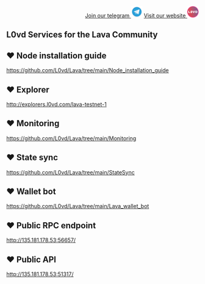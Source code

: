 

<p style="font-size:14px" align="right">
<a href="https://t.me/L0vd_staking" target="_blank">Join our telegram <img src="https://raw.githubusercontent.com/L0vd/screenshots/main/Telegram_logo.png" width="30"/></a>
<a href="https://l0vd.com/" target="_blank">Visit our website <img src="https://raw.githubusercontent.com/L0vd/screenshots/main/L0vd.png" width="30"/></a>
</p>

## L0vd Services for the Lava Community

## :heart: Node installation guide
https://github.com/L0vd/Lava/tree/main/Node_installation_guide

## :heart: Explorer
http://explorers.l0vd.com/lava-testnet-1

## :heart: Monitoring
https://github.com/L0vd/Lava/tree/main/Monitoring

## :heart: State sync
https://github.com/L0vd/Lava/tree/main/StateSync

## :heart: Wallet bot
https://github.com/L0vd/Lava/tree/main/Lava_wallet_bot

## :heart: Public RPC endpoint
http://135.181.178.53:56657/

## :heart: Public API
http://135.181.178.53:51317/


